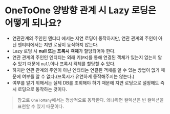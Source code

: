 # OneToOne 양방향 관계 시 Lazy 로딩은 어떻게 되나요?

- 연관관계의 주인인 엔티티 에서는 지연 로딩이 동작하지만, 연관 관계의 주인이 아닌 엔티티에서는 지연 로딩이 동작하지 않는다.
- Lazy 로딩 시 **null 또는 프록시 객체**가 할당되어야 한다.
- 연관 관계의 주인인 엔티티는 외래 키(`FK`)를 통해 연결된 객체가 있는지 없는지 알 수 있기 때문에 `null`이나 프록시 객체를 할당할 수 있다.
- 하지만 연관 관계의 주인이 아닌 엔티티는 연결된 객체를 알 수 있는 방법이 없기 때문에 여부를 알 수 없다.(프록시가 유연하게 동작해주지는 않는다.)
- 여부를 알기 위해서는 실제 DB를 조회해야 하기 때문에 지연 로딩으로 설정해도 즉시 로딩으로 동작하는 것이다.

> 참고로 `OneToMany`에서는 정상적으로 동작한다. 왜냐하면 컬렉션은 빈 컬렉션을 표현할 수 있기 때문이다.